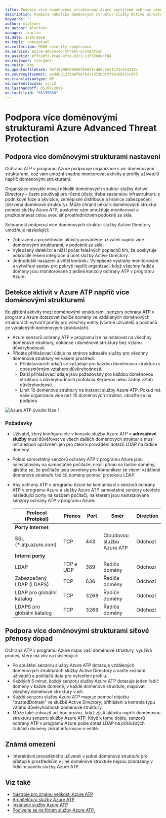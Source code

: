 ```yaml
---
title: Podpora více doménovými strukturami Azure rozšířené ochrany před internetovými útoky | Dokumentace Microsoftu
description: Podpora několika doménových struktur služby Active Directory do služby Azure ATP.
keywords: ''
author: mlottner
ms.author: mlottner
manager: rkarlin
ms.date: 1/24/2019
ms.topic: conceptual
ms.collection: M365-security-compliance
ms.service: azure-advanced-threat-protection
ms.assetid: effca0f2-fcae-4fca-92c1-c37306decf84
ms.reviewer: itargoet
ms.suite: ems
ms.openlocfilehash: 00718998299590f658f8cdd6c7e2fc21c553210c
ms.sourcegitcommit: ae9db212f268f067b217d33b0c3f991b6531c975
ms.translationtype: MT
ms.contentlocale: cs-CZ
ms.lasthandoff: 05/07/2019
ms.locfileid: "65195586"
---
```

# <a name="azure-advanced-threat-protection-multi-forest-support"></a>Podpora více doménovými strukturami Azure Advanced Threat Protection


## <a name="multi-forest-support-set-up"></a>Podpora více doménovými strukturami nastavení 

Ochrana ATP v programu Azure podporuje organizace s víc doménovými strukturami, což vám umožní snadno monitorovat aktivity a profily uživatelů napříč doménovými strukturami. 

Organizace obvykle mívají několik doménových struktur služby Active Directory – často používají pro různé účely, třeba zastaralou infrastrukturu z podnikové fúze a akvizice, zeměpisné distribuce a hranice zabezpečení (červená doménové struktury). Může chránit několik doménových struktur pomocí služby Azure ATP, poskytne vám umožňuje monitorovat a prozkoumávat celou svou síť prostřednictvím podokně ze skla.

Schopnost podporují více doménových struktur služby Active Directory umožňuje následující:
-   Zobrazení a prošetřování aktivity prováděné uživateli napříč více doménovými strukturami, v podokně ze skla. 
-   Vylepšený detekční a nižší počet falešných poplachů tím, že poskytuje pokročilé řešení integrace a účet služby Active Directory. 
-   Jednodušší nasazení a větší kontrolu. Vylepšené výstrahy monitorování a vytváření sestav pro pokrytí napříč organizací, když všechny řadiče domény jsou monitorované z jediné konzoly ochrany ATP v programu Azure.


## <a name="azure-atp-detection-activity-across-multiple-forests"></a>Detekce aktivit v Azure ATP napříč více doménovými strukturami 

Ke zjištění aktivity mezi doménovými strukturami, senzory ochrany ATP v programu Azure dotazovat řadiče domény ve vzdálených doménových strukturách vytvořit profily pro všechny entity (včetně uživatelů a počítačů ze vzdálených doménových strukturách). 

- Azure senzorů ochrany ATP v programu lze nainstalovat na všechny doménové struktury, dokonce i doménové struktury bez vztahu důvěryhodnosti.
- Přidáte přihlašovací údaje na stránce adresáře služby pro všechny doménové struktury ve vašem prostředí. 
    - Přihlašovacích údajů se vyžaduje pro každou doménovou strukturu s obousměrným vztahem důvěryhodnosti. 
    - Další přihlašovací údaje jsou požadovány pro každou doménovou strukturu s důvěryhodností protokolu Kerberos nebo žádný vztah důvěryhodnosti. 
    - Limit 10 doménové struktury na instanci služby Azure ATP. Pokud má vaše organizace více než 10 doménových struktur, obraťte se na podporu. 

![Azure ATP úvodní fáze 1](media/directory-services-add-no-trust-forests.png)

### <a name="requirements"></a>Požadavky 

- Uživatel, který konfigurujete v konzole služby Azure ATP v **adresářové služby** musí důvěřovat ve všech dalších doménových struktur a musí mít alespoň oprávnění jen pro čtení k provádění dotazů LDAP na řadiče domény.
- Pokud samostatný senzorů ochrany ATP v programu Azure jsou nainstalovány na samostatné počítače, nikoli přímo na řadiče domény, ujistěte se, že počítače jsou povoleny pro komunikaci se všemi vzdálené doménové struktuře řadičů domény pomocí protokolu LDAP. 

- Aby ochrany ATP v programu Azure ke komunikaci s senzorů ochrany ATP v programu Azure a služby Azure ATP samostatné senzory otevřete následující porty na každém počítači, na kterém jsou nainstalované senzory ochrany ATP v programu Azure:
 
  |Protocol (Protokol)|Přenos|Port|Směr|Direction|
  |----|----|----|----|----|
  |**Porty Internet**||||
  |SSL (*.atp.azure.com)|TCP|443|Cloudovou službu Azure ATP|Odchozí|
  |**Interní porty**||||           
  |LDAP|TCP a UDP|389|Řadiče domény|Odchozí|
  |Zabezpečený LDAP (LDAPS)|TCP|636|Řadiče domény|Odchozí|
  |LDAP pro globální katalog|TCP|3268|Řadiče domény|Odchozí|
  |LDAPS pro globální katalog|TCP|3269|Řadiče domény|Odchozí|


## <a name="multi-forest-support-network-traffic-impact"></a>Podpora více doménovými strukturami síťové přenosy dopad 

Ochrana ATP v programu Azure maps vaší doménové struktury, využívá proces, který má vliv na následující:

-   Po spuštění senzoru služby Azure ATP dotazuje vzdálených doménových strukturách služby Active Directory a načte seznam uživatelů a počítačů data pro vytvoření profilu.
-   Každých 5 minut, každý senzoru služby Azure ATP dotazuje jeden řadič domény v každé doméně, v každé doménové struktuře, mapovat všechny doménové struktury v síti.
-   Každý senzoru služby Azure ATP mapuje pomocí objektu "trustedDomain" ve službě Active Directory, přihlášení a kontrola typu vztahu důvěryhodnosti doménové struktury.
-   Může také zobrazit ad-hoc provoz, když zjistí aktivitu napříč doménovou strukturu senzoru služby Azure ATP. Když k tomu dojde, senzorů ochrany ATP v programu Azure pošle dotaz LDAP na příslušných řadičích domény získat informace o entitě. 

## <a name="known-limitations"></a>Známá omezení
-   Interaktivní prováděného uživateli v jedné doménové struktuře pro přístup k prostředkům v jiné doménové struktuře nejsou zobrazeny v řídicím panelu služby Azure ATP.



## <a name="see-also"></a>Viz také
- [Nástroje pro změnu velikosti Azure ATP](http://aka.ms/aatpsizingtool)
- [Architektura služby Azure ATP](atp-architecture.md)
- [Instalace služby Azure ATP](install-atp-step1.md)
- [Podívejte se na fórum služby Azure ATP.](https://aka.ms/azureatpcommunity)

